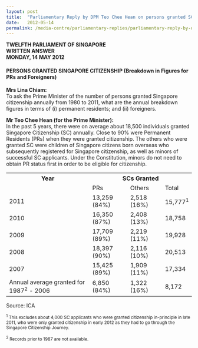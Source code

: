 ```yaml
---
layout: post
title:  "Parliamentary Reply by DPM Teo Chee Hean on persons granted SC"
date:   2012-05-14
permalink: /media-centre/parliamentary-replies/parliamentary-reply-by-dpm-teo-chee-hean-on-persons-granted-sc
---
```


**TWELFTH PARLIAMENT OF SINGAPORE  
WRITTEN ANSWER   
MONDAY, 14 MAY 2012**   
       
#### **PERSONS GRANTED SINGAPORE CITIZENSHIP  (Breakdown in Figures for PRs and Foreigners)**

**Mrs Lina Chiam:**  
To ask the Prime Minister of the number of persons granted Singapore citizenship annually from 1980 to 2011, what are the annual breakdown figures in terms of (i) permanent residents; and (ii) foreigners.

**Mr Teo Chee Hean (for the Prime Minister):**  
In the past 5 years, there were on average about 18,500 individuals granted Singapore Citizenship (SC) annually. Close to 90% were Permanent Residents (PRs) when they were granted citizenship. The others who were granted SC were children of Singapore citizens born overseas who subsequently registered for Singapore citizenship, as well as minors of successful SC applicants. Under the Constitution, minors do not need to obtain PR status first in order to be eligible for citizenship.

<table class="table-h">
  <tr>
    <th>Year</th>
    <th colspan="3">SCs Granted</th>
  </tr>
  <tr>
    <td> </td>
    <td>PRs</td>
    <td>Others</td>
    <td>Total</td>
  </tr>
  
  <tr>
    <td>2011</td>
    <td>13,259 (84%)</td>
    <td>2,518 (16%)</td>
    <td>15,777<sup>1</sup></td>
  </tr>
  
  <tr>
    <td>2010</td>
    <td>16,350 (87%)</td>
    <td>2,408 (13%)</td>
    <td>18,758</td>
  </tr>
  
  <tr>
    <td>2009</td>
    <td>17,709 (89%)</td>
    <td>2,219 (11%)</td>
    <td>19,928</td>
  </tr>
  
  <tr>
    <td>2008</td>
    <td>18,397 (90%)</td>
    <td>2,116 (10%)</td>
    <td>20,513</td>
  </tr>
  
  <tr>
    <td>2007</td>
    <td>15,425 (89%)</td>
    <td>1,909 (11%)</td>
    <td>17,334</td>
  </tr>
  
   <tr>
    <td>Annual average granted for 1987<sup>2</sup> - 2006</td>
    <td>6,850 (84%)</td>
    <td>1,322 (16%)</td>
    <td>8,172</td>
  </tr>
  
</table>


Source: ICA

<sub><sup>1</sup> This excludes about 4,000 SC applicants who were granted citizenship in-principle in late 2011, who were only granted citizenship in early 2012 as they had to go through the Singapore Citizenship Journey.</sub>

<sub><sup>2</sup> Records prior to 1987 are not available.<sub>

